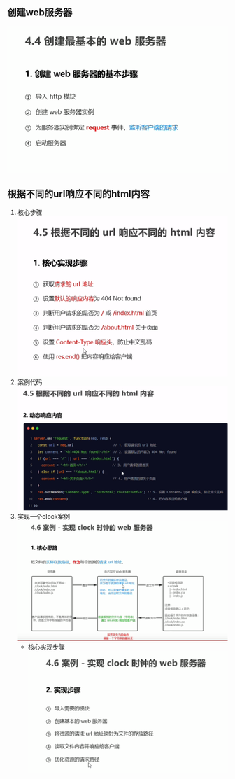 ## 创建web服务器
![15951acecf482669dbe310c9b202df11.png](../_resources/15951acecf482669dbe310c9b202df11.png)
## 根据不同的url响应不同的html内容
1. 核心步骤
![9e3b41bf8ae476846b0611f4259c831a.png](../_resources/9e3b41bf8ae476846b0611f4259c831a.png)
2. 案例代码
![659fcc11780aa2ab2ed16ead90e33942.png](../_resources/659fcc11780aa2ab2ed16ead90e33942.png)
3. 实现一个clock案例
![fd609fc6d9435ba1a91d05866ea34ea4.png](../_resources/fd609fc6d9435ba1a91d05866ea34ea4.png)
   - 核心实现步骤
   ![7e2bbd1c7437003a40f1a66600fba2a1.png](../_resources/7e2bbd1c7437003a40f1a66600fba2a1.png)
